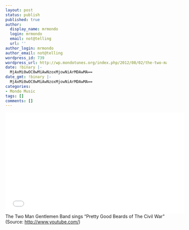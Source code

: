 ```yaml
---
layout: post
status: publish
published: true
author:
  display_name: mrmondo
  login: mrmondo
  email: not@telling
  url: ''
author_login: mrmondo
author_email: not@telling
wordpress_id: 739
wordpress_url: http://wp.mondotunes.org/index.php/2012/08/02/the-two-man-gentlemen-band-sings-pretty-good/
date: !binary |-
  MjAxMi0wOC0wMiAwNzoxMjowNiArMDAwMA==
date_gmt: !binary |-
  MjAxMi0wOC0wMiAwNzoxMjowNiArMDAwMA==
categories:
- Mondo Music
tags: []
comments: []
---
```

<iframe width="560" height="315" src="//www.youtube.com/embed/-c85RZ5biws" frameborder="0"> </iframe>
The Two Man Gentlemen Band sings &#8220;Pretty Good Beards of The Civil War"
<div class="attribution">(<span>Source:</span> <a href="http://www.youtube.com/">http://www.youtube.com/</a>)</div>
